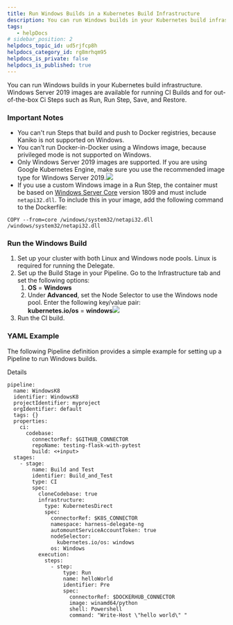 ```yaml
---
title: Run Windows Builds in a Kubernetes Build Infrastructure
description: You can run Windows builds in your Kubernetes build infrastructure. Windows Server 2019 images are available for running CI Builds and for out-of-the-box Ci Steps.
tags: 
   - helpDocs
# sidebar_position: 2
helpdocs_topic_id: ud5rjfcp8h
helpdocs_category_id: rg8mrhqm95
helpdocs_is_private: false
helpdocs_is_published: true
---
```


You can run Windows builds in your Kubernetes build infrastructure. Windows Server 2019 images are available for running CI Builds and for out-of-the-box Ci Steps such as Run, Run Step, Save, and Restore.

### Important Notes

* You can't run Steps that build and push to Docker registries, because Kaniko is not supported on Windows.
* You can’t run Docker-in-Docker using a Windows image, because privileged mode is not supported on Windows.
* Only Windows Server 2019 images are supported. If you are using Google Kubernetes Engine, make sure you use the recommended image type for Windows Server 2019.![](https://files.helpdocs.io/kw8ldg1itf/articles/ud5rjfcp8h/1657464436534/windows-image-in-gke.png)
* If you use a custom Windows image in a Run Step, the container must be based on [Windows Server Core](https://hub.docker.com/_/microsoft-windows-servercore) version 1809 and must include `netapi32.dll`. To include this in your image, add the following command to the Dockerfile:
```
COPY --from=core /windows/system32/netapi32.dll /windows/system32/netapi32.dll
```

### Run the Windows Build

1. Set up your cluster with both Linux and Windows node pools. Linux is required for running the Delegate.
2. Set up the Build Stage in your Pipeline. Go to the Infrastructure tab and set the following options:
	1. **OS** = **Windows**
	2. Under **Advanced**, set the Node Selector to use the Windows node pool. Enter the following key/value pair:  
	**kubernetes.io/os** = **windows**![](https://files.helpdocs.io/kw8ldg1itf/articles/ud5rjfcp8h/1657465245784/node-selector-windows.png)
3. Run the CI build.

### YAML Example

The following Pipeline definition provides a simple example for setting up a Pipeline to run Windows builds.

Details
```
pipeline:  
  name: WindowsK8  
  identifier: WindowsK8  
  projectIdentifier: myproject  
  orgIdentifier: default  
  tags: {}  
  properties:  
    ci:  
      codebase:  
        connectorRef: $GITHUB_CONNECTOR  
        repoName: testing-flask-with-pytest  
        build: <+input>  
  stages:  
    - stage:  
        name: Build and Test  
        identifier: Build_and_Test  
        type: CI  
        spec:  
          cloneCodebase: true  
          infrastructure:  
            type: KubernetesDirect  
            spec:  
              connectorRef: $K8S_CONNECTOR  
              namespace: harness-delegate-ng  
              automountServiceAccountToken: true  
              nodeSelector:  
                kubernetes.io/os: windows  
              os: Windows  
          execution:  
            steps:  
              - step:  
                  type: Run  
                  name: helloWorld  
                  identifier: Pre  
                  spec:  
                    connectorRef: $DOCKERHUB_CONNECTOR  
                    image: winamd64/python  
                    shell: Powershell  
                    command: "Write-Host \"hello world\" "
```
